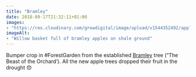 ```yaml
---
title: "Bramley"
date: 2018-09-17T21:32:11+01:00
images: 
- "https://res.cloudinary.com/growdigital/image/upload/v1544352492/apples-44027074894.jpg"
imageAlt: 
- "Willow basket full of bramley apples on shale ground"
---
```


Bumper crop in #ForestGarden from the established [Bramley](https://www.orangepippin.com/apples/bramley) tree (“The Beast of the Orchard’). All the new apple trees dropped their fruit in the drought 😞
